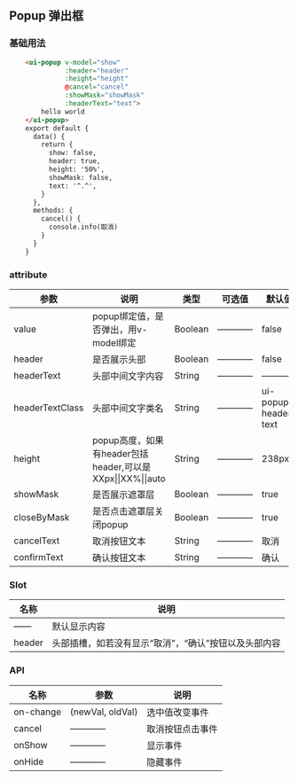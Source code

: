 ## Popup 弹出框

### 基础用法

```html
    <ui-popup v-model="show"
              :header="header"
              :height="height"
              @cancel="cancel"
              :showMask="showMask"
              :headerText="text">
        hello world
    </ui-popup>
    export default {
      data() {
        return {
          show: false,
          header: true,
          height: '50%',
          showMask: false,
          text: '^.^',
        }
      },
      methods: {
        cancel() {
          console.info(取消)
        }
      }
    }
```
### attribute

| 参数      | 说明    | 类型      | 可选值       | 默认值   |
|---------- |-------- |---------- |------------ |-------- |
|value | popup绑定值，是否弹出，用v-model绑定 |Boolean|————|false |
|header | 是否展示头部 |Boolean|————|false |
|headerText | 头部中间文字内容 |String|————|———— |
|headerTextClass | 头部中间文字类名 |String|————|ui-popup-header-text |
|height | popup高度，如果有header包括header,可以是XXpx\|\|XX%\|\|auto |String|————|238px |
|showMask | 是否展示遮罩层 |Boolean|————|true |
|closeByMask | 是否点击遮罩层关闭popup |Boolean|————|true |
|cancelText | 取消按钮文本 |String|————|取消 |
|confirmText | 确认按钮文本 |String|————|确认 |

### Slot

| 名称      | 说明    |
|---------- |-------- |
|—— | 默认显示内容 |
|header | 头部插槽，如若没有显示“取消”，“确认”按钮以及头部内容 |

### API

| 名称      | 参数    | 说明    |
|---------- |-------- |-------- |
|on-change | (newVal, oldVal) | 选中值改变事件 |
|cancel | ———— | 取消按钮点击事件 |
|onShow | ———— | 显示事件 |
|onHide | ———— | 隐藏事件 |
